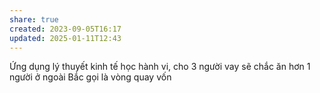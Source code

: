 ```yaml
---
share: true
created: 2023-09-05T16:17
updated: 2025-01-11T12:43
---
```

Ứng dụng lý thuyết kinh tế học hành vi, cho 3 người vay sẽ chắc ăn hơn 1 người
ở ngoài Bắc gọi là vòng quay vốn

